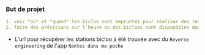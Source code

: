 ### But de projet

```yml
1. voir "où" et "quand" les bicloo sont empruntés pour réaliser des rendus visuels sous forme de cartes
2. faire des prévisions sur l'heure ou des bicloos sont disponibles dans des stations spécifiques
```

- L'url pour récupérer les stations bicloo à été trouvée avec du `Reverse engineering` de l'app `Nantes dans ma poche`

